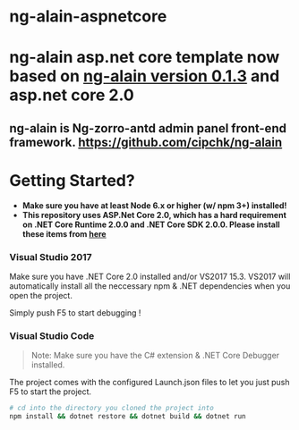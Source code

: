 # ng-alain-aspnetcore
# ng-alain asp.net core template now based on <a href="https://github.com/cipchk/ng-alain">ng-alain version 0.1.3</a> and asp.net core 2.0

## ng-alain is Ng-zorro-antd admin panel front-end framework. https://github.com/cipchk/ng-alain

# Getting Started?

- **Make sure you have at least Node 6.x or higher (w/ npm 3+) installed!**  
- **This repository uses ASP.Net Core 2.0, which has a hard requirement on .NET Core Runtime 2.0.0 and .NET Core SDK 2.0.0. Please install these items from [here](https://github.com/dotnet/core/blob/master/release-notes/download-archives/2.0.0-download.md)**


### Visual Studio 2017

Make sure you have .NET Core 2.0 installed and/or VS2017 15.3.
VS2017 will automatically install all the neccessary npm & .NET dependencies when you open the project.

Simply push F5 to start debugging !

### Visual Studio Code

> Note: Make sure you have the C# extension & .NET Core Debugger installed.

The project comes with the configured Launch.json files to let you just push F5 to start the project.

```bash
# cd into the directory you cloned the project into
npm install && dotnet restore && dotnet build && dotnet run
```

